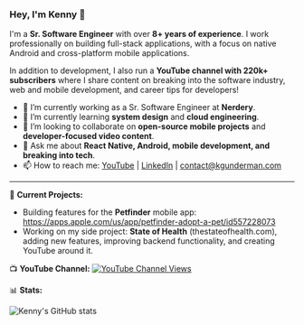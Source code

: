 ### Hey, I'm Kenny 👋

I'm a **Sr. Software Engineer** with over **8+ years of experience**. I work professionally on building full-stack applications, with a focus on native Android and cross-platform mobile applications.

In addition to development, I also run a **YouTube channel with 220k+ subscribers** where I share content on breaking into the software industry, web and mobile development, and career tips for developers!

- 🔭 I’m currently working as a Sr. Software Engineer at **Nerdery**.
- 🌱 I’m currently learning **system design** and **cloud engineering**.
- 👯 I’m looking to collaborate on **open-source mobile projects** and **developer-focused video content**.
- 💬 Ask me about **React Native, Android, mobile development, and breaking into tech**.
- 📫 How to reach me: [YouTube](https://www.youtube.com/kennygunderman) | [LinkedIn](https://www.linkedin.com/in/kenny-gunderman-0406a8119/) | contact@kgunderman.com

---

🚀 **Current Projects:**
- Building features for the **Petfinder** mobile app: https://apps.apple.com/us/app/petfinder-adopt-a-pet/id557228073
- Working on my side project: **State of Health** (thestateofhealth.com), adding new features, improving backend functionality, and creating YouTube around it.

📺 **YouTube Channel:**
[![YouTube Channel Views](https://img.shields.io/youtube/channel/views/UCkCJ0zLrSg7VudR97g-FNVQ?style=social)](https://www.youtube.com/@kennygunderman)

📊 **Stats:**

![Kenny's GitHub stats](https://github-readme-stats.vercel.app/api?username=Kennygunderman&show_icons=true&theme=radical)
